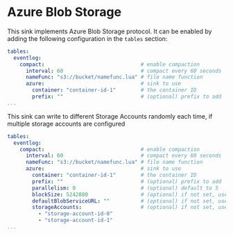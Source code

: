 # Azure Blob Storage

This sink implements Azure Blob Storage protocol. It can be enabled by adding the following configuration in the `tables` section:

```yaml
tables:
  eventlog:
    compact:                               # enable compaction
      interval: 60                         # compact every 60 seconds
      nameFunc: "s3://bucket/namefunc.lua" # file name function
      azure:                               # sink to use
        container: "container-id-1"        # the container ID
        prefix: ""                         # (optional) prefix to add
...
```
This sink can write to different Storage Accounts randomly each time, if multiple storage accounts are configured
```yaml
tables:
  eventlog:
    compact:                               # enable compaction
      interval: 60                         # compact every 60 seconds
      nameFunc: "s3://bucket/namefunc.lua" # file name function
      azure:                               # sink to use
        container: "container-id-1"        # the container ID
        prefix: ""                         # (optional) prefix to add
        parallelism: 0                     # (optional) default to 5
        blockSize: 5242880                 # (optional) if not set, use default
        defaultBlobServiceURL: ""          # (optional) if not set, use default
        storageAccounts:                   # (optional) if not set, use single storage writer
          - "storage-account-id-0"
          - "storage-account-id-1"
...
```
